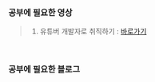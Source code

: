 ### 공부에 필요한 영상
  > 1. 유튜버 개발자로 취직하기 : [바로가기](https://www.youtube.com/@gaebal)

<br>

### 공부에 필요한 블로그
